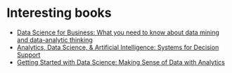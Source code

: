 # Interesting books

* [Data Science for Business: What you need to know about data mining and data-analytic thinking](https://www.goodreads.com/book/show/17912916-data-science-for-business?from\_search=true\&from\_srp=true\&qid=1usySO8Ie6\&rank=1)
* [Analytics, Data Science, & Artificial Intelligence: Systems for Decision Support](https://www.goodreads.com/book/show/43093052-analytics-data-science-artificial-intelligence?ac=1\&from\_search=true\&qid=da5gXc6dSh\&rank=1)
* [Getting Started with Data Science: Making Sense of Data with Analytics](https://www.goodreads.com/book/show/22758937-getting-started-with-data-science?ac=1\&from\_search=true\&qid=gD8M7QTrpT\&rank=1)
